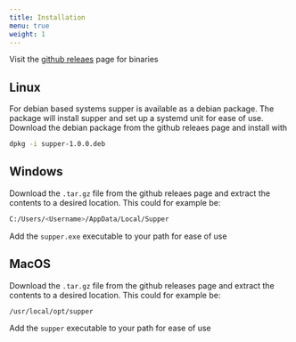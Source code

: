 ```yaml
---
title: Installation
menu: true
weight: 1
---
```


Visit the [github releaes](https://github.com/tympanix/supper/releases) page for binaries

## Linux
For debian based systems supper is available as a debian package. The package will install supper and set up a systemd unit for ease of use. Download the debian package from the github releaes page and install with

```bash
dpkg -i supper-1.0.0.deb
```

## Windows
Download the `.tar.gz` file from the github releaes page and extract the contents to a desired location. This could for example be:

```bash
C:/Users/<Username>/AppData/Local/Supper
```

Add the `supper.exe` executable to your path for ease of use

## MacOS
Download the `.tar.gz` file from the github releases page and extract the contents to a desired location. This could for example be:

```bash
/usr/local/opt/supper
```

Add the `supper` executable to your path for ease of use
